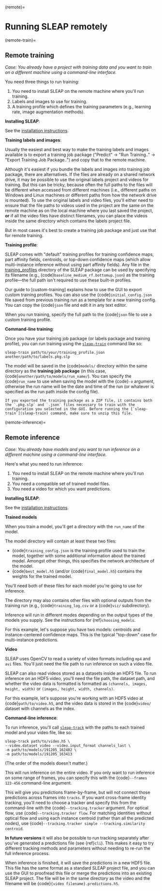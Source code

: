 (remote)=

# Running SLEAP remotely

(remote-train)=

## Remote training

*Case: You already have a project with training data and you want to train on a different machine using a command-line interface.*

You need three things to run training:

1. You need to install SLEAP on the remote machine where you'll run training.
2. Labels and images to use for training.
3. A training profile which defines the training parameters (e.g., learning rate, image augmentation methods).

**Installing SLEAP**:

See the [installation instructions](../installation).

**Training labels and images**:

Usually the easiest and best way to make the training labels and images available is to export a training job package ("Predict" -> "Run Training.." -> "Export Training Job Package..") and copy that to the remote machine.

Although it's easiest if you bundle the labels and images into training job package, there are alternatives. If the files are already on a shared network drive, it may be possible to use the original labels project and videos for training. But this can be tricky, because often the full paths to the files will be different when accessed from different machines (i.e., different paths on Windows and Linux machines or different paths from how the network drive is mounted). To use the original labels and video files, you'll either need to ensure that the file paths to videos used in the project are the same on the remote machine as on the local machine where you last saved the project, **or** if all the video files have distinct filenames, you can place the videos inside the same directory which contains the labels project file.

But in most cases it's best to create a training job package and just use that for remote training.

**Training profile**:

SLEAP comes with "default" training profiles for training confidence maps, part affinity fields, centroids, or top-down confidence maps (which allow multi-instance inference without using part affinity fields). Any file in the [training_profiles](https://github.com/murthylab/sleap/tree/main/sleap/training_profiles) directory of the SLEAP package can be used by specifying its filename (e.g., {code}`baseline_medium_rf.bottomup.json`) as the training profile—the full path isn't required to use these built-in profiles.

Our guide to [custom-training] explains how to use the GUI to export custom training profiles. You can also use the {code}`initial_config.json` file saved from previous training run as a template for a new training config. You can copy the {code}`json` file and edit it in any text editor.

When you run training, specify the full path to the {code}`json` file to use a custom training profile.

**Command-line training**:

Once you have your training job package (or labels package and training profile), you can run training using the [`sleap-train`](sleap-train) command like so:

```
sleap-train path/to/your/training_profile.json another/path/to/labels.pkg.slp
```

The model will be saved in the {code}`models/` directory within the same directory as the **training job package** (in this case, {code}`another/path/to/models/run_name/`). You can specify the {code}`run_name` to use when saving the model with the {code}`-o` argument, otherwise the run name will be the date and time of the run (or whatever is specified as the run path inside the config file).

```{note}
If you exported the training package as a ZIP file, it contains both the `.pkg.slp` and `.json` files necessary to train with the configuration you selected in the GUI. Before running the [`sleap-train`](sleap-train) command, make sure to unzip this file.
```

(remote-inference)=

## Remote inference

*Case: You already have models and you want to run inference on a different machine using a command-line interface.*

Here's what you need to run inference:

1. You need to install SLEAP on the remote machine where you'll run training.
2. You need a compatible set of trained model files.
3. You need a video for which you want predictions.

**Installing SLEAP**:

See the [installation instructions](../installation).

**Trained models**

When you train a model, you'll get a directory with the `run_name` of the model.

The model directory will contain at least these two files:

- {code}`training_config.json` is the training profile used to train the model, together with some additional information about the trained model. Amongst other things, this specifies the network architecture of the model.
- {code}`best_model.h5` (and/or {code}`final_model.h5`) contains the weights for the trained model.

You'll need both of these files for each model you're going to use for inference.

The directory may also contains other files with optional outputs from the training run (e.g., {code}`training_log.csv` or a {code}`viz/` subdirectory).

Inference will run in different modes depending on the output types of the models you supply. See the instructions for {ref}`choosing_models`.

For this example, let's suppose you have two models: centroids and instance-centered confidence maps. This is the typical "top-down" case for multi-instance predictions.

**Video**

SLEAP uses OpenCV to read a variety of video formats including `mp4` and `avi` files. You'll just need the file path to run inference on such a video file.

SLEAP can also read videos stored as a datasets inside an HDF5 file. To run inference on an HDF5 video, you'll need the file path, the dataset path, and whether the video data is formatted is formatted as `(channels, images, height, width)` or `(images, height, width, channels)`.

For this example, let's suppose you're working with an HDF5 video at {code}`path/to/video.h5`, and the video data is stored in the {code}`video/` dataset with channels as the index.

**Command-line inference**:

To run inference, you'll call [`sleap-track`](sleap-track) with the paths to each trained model and your video file, like so:

```
sleap-track path/to/video.h5 \
--video.dataset video --video.input_format channels_last \
-m path/to/models/191205_162402 \
-m path/to/models/191205_163413
```

(The order of the models doesn't matter.)

This will run inference on the entire video. If you only want to run inference on some range of frames, you can specify this with the {code}`--frames 123-456` command-line argument.

This will give you predictions frame-by-frame, but will not connect those predictions across frames into `tracks`. If you want cross-frame identity tracking, you'll need to choose a tracker and specify this from the command-line with the {code}`--tracking.tracker` argument. For optical flow, use {code}`--tracking.tracker flow`. For matching identities without optical flow and using each instance centroid (rather than all the predicted nodes), use {code}`--tracking.tracker simple --tracking.similarity centroid`.

**In future versions** it will also be possible to run tracking separately after you've generated a predictions file (see {ref}`cli`). This makes it easy to try different tracking methods and parameters without needing to re-run the full inference process.

When inference is finished, it will save the predictions in a new HDF5 file. This file has the same format as a standard SLEAP project file, and you can use the GUI to proofread this file or merge the predictions into an existing SLEAP project. The file will be in the same directory as the video and the filename will be {code}`{video filename}.predictions.h5`.
